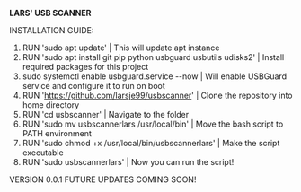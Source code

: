 **LARS' USB SCANNER**

INSTALLATION GUIDE:

1. RUN 'sudo apt update' | This will update apt instance
2. RUN 'sudo apt install git pip python usbguard usbutils udisks2' | Install required packages for this project
3. sudo systemctl enable usbguard.service --now | Will enable USBGuard service and configure it to run on boot
4. RUN 'https://github.com/larsje99/usbscanner' | Clone the repository into home directory
5. RUN 'cd usbscanner' | Navigate to the folder
6. RUN 'sudo mv usbscannerlars /usr/local/bin' | Move the bash script to PATH environment
7. RUN 'sudo chmod +x /usr/local/bin/usbscannerlars' | Make the script executable
8. RUN 'sudo usbscannerlars' | Now you can run the script!

VERSION 0.0.1
FUTURE UPDATES COMING SOON!
